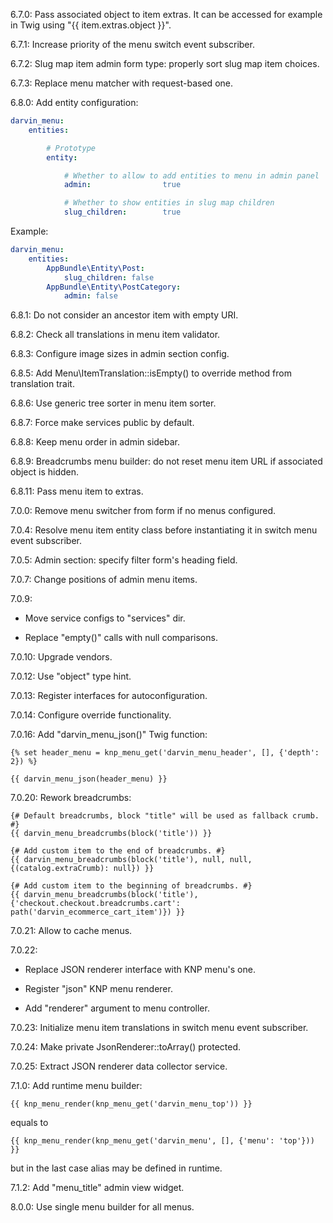 6.7.0: Pass associated object to item extras. It can be accessed for example in Twig using "{{ item.extras.object }}".

6.7.1: Increase priority of the menu switch event subscriber.

6.7.2: Slug map item admin form type: properly sort slug map item choices.

6.7.3: Replace menu matcher with request-based one.

6.8.0: Add entity configuration:

```yaml
darvin_menu:
    entities:

        # Prototype
        entity:

            # Whether to allow to add entities to menu in admin panel
            admin:                true

            # Whether to show entities in slug map children
            slug_children:        true
```

Example:

```yaml
darvin_menu:
    entities:
        AppBundle\Entity\Post:
            slug_children: false
        AppBundle\Entity\PostCategory:
            admin: false
```

6.8.1: Do not consider an ancestor item with empty URI.

6.8.2: Check all translations in menu item validator.

6.8.3: Configure image sizes in admin section config.

6.8.5: Add Menu\ItemTranslation::isEmpty() to override method from translation trait.

6.8.6: Use generic tree sorter in menu item sorter.

6.8.7: Force make services public by default.

6.8.8: Keep menu order in admin sidebar.

6.8.9: Breadcrumbs menu builder: do not reset menu item URL if associated object is hidden.

6.8.11: Pass menu item to extras.

7.0.0: Remove menu switcher from form if no menus configured.

7.0.4: Resolve menu item entity class before instantiating it in switch menu event subscriber.

7.0.5: Admin section: specify filter form's heading field.

7.0.7: Change positions of admin menu items.

7.0.9:

- Move service configs to "services" dir.

- Replace "empty()" calls with null comparisons.

7.0.10: Upgrade vendors.

7.0.12: Use "object" type hint.

7.0.13: Register interfaces for autoconfiguration.

7.0.14: Configure override functionality.

7.0.16: Add "darvin_menu_json()" Twig function:

```twig
{% set header_menu = knp_menu_get('darvin_menu_header', [], {'depth': 2}) %}

{{ darvin_menu_json(header_menu) }}
```

7.0.20: Rework breadcrumbs:

```twig
{# Default breadcrumbs, block "title" will be used as fallback crumb. #}
{{ darvin_menu_breadcrumbs(block('title')) }}

{# Add custom item to the end of breadcrumbs. #}
{{ darvin_menu_breadcrumbs(block('title'), null, null, {(catalog.extraCrumb): null}) }}

{# Add custom item to the beginning of breadcrumbs. #}
{{ darvin_menu_breadcrumbs(block('title'), {'checkout.checkout.breadcrumbs.cart': path('darvin_ecommerce_cart_item')}) }}
```

7.0.21: Allow to cache menus.

7.0.22:
 
- Replace JSON renderer interface with KNP menu's one.

- Register "json" KNP menu renderer.

- Add "renderer" argument to menu controller.

7.0.23: Initialize menu item translations in switch menu event subscriber.

7.0.24: Make private JsonRenderer::toArray() protected.

7.0.25: Extract JSON renderer data collector service.

7.1.0: Add runtime menu builder:

```twig
{{ knp_menu_render(knp_menu_get('darvin_menu_top')) }}
```

equals to

```twig
{{ knp_menu_render(knp_menu_get('darvin_menu', [], {'menu': 'top'})) }}
```

but in the last case alias may be defined in runtime.

7.1.2: Add "menu_title" admin view widget.

8.0.0: Use single menu builder for all menus.
